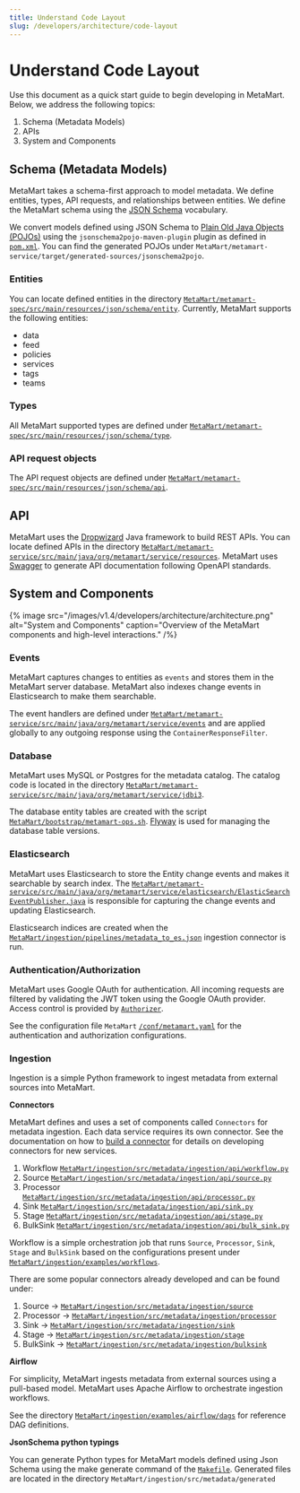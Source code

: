 ```yaml
---
title: Understand Code Layout
slug: /developers/architecture/code-layout
---
```


# Understand Code Layout
Use this document as a quick start guide to begin developing in MetaMart. Below, we address the following topics:

1. Schema (Metadata Models)
2. APIs
3. System and Components

## Schema (Metadata Models)
MetaMart takes a schema-first approach to model metadata. We define entities, types, API requests, and relationships between entities. We define the MetaMart schema using the [JSON Schema](https://json-schema.org/) vocabulary.

We convert models defined using JSON Schema to [Plain Old Java Objects (POJOs)](https://www.jsonschema2pojo.org/) using the `jsonschema2pojo-maven-plugin` plugin as defined in [`pom.xml`](https://github.com/meta-mart/MetaMart/blob/main/metamart-service/pom.xml#L517). You can find the generated POJOs under `MetaMart/metamart-service/target/generated-sources/jsonschema2pojo`.

### Entities
You can locate defined entities in the directory [`MetaMart/metamart-spec/src/main/resources/json/schema/entity`](https://github.com/meta-mart/MetaMart/tree/main/metamart-spec/src/main/resources/json/schema/entity). Currently, MetaMart supports the following entities:

- data
- feed
- policies
- services
- tags
- teams

### Types
All MetaMart supported types are defined under [`MetaMart/metamart-spec/src/main/resources/json/schema/type`](https://github.com/meta-mart/MetaMart/tree/main/metamart-spec/src/main/resources/json/schema/type). 
### API request objects
The API request objects are defined under [`MetaMart/metamart-spec/src/main/resources/json/schema/api`](https://github.com/meta-mart/MetaMart/tree/main/metamart-spec/src/main/resources/json/schema/api).

## API
MetaMart uses the [Dropwizard](https://www.dropwizard.io/) Java framework to build REST APIs. You can locate defined APIs in the directory [`MetaMart/metamart-service/src/main/java/org/metamart/service/resources`](https://github.com/meta-mart/MetaMart/tree/main/metamart-service/src/main/java/org/metamart/service/resources). MetaMart uses [Swagger](https://swagger.io/) to generate API documentation following OpenAPI standards.

## System and Components

{% image src="/images/v1.4/developers/architecture/architecture.png" alt="System and Components" caption="Overview of the MetaMart components and high-level interactions." /%}

### Events
MetaMart captures changes to entities as `events` and stores them in the MetaMart server database. MetaMart also indexes change events in Elasticsearch to make them searchable.

The event handlers are defined under [`MetaMart/metamart-service/src/main/java/org/metamart/service/events`](https://github.com/meta-mart/MetaMart/tree/main/metamart-service/src/main/java/org/metamart/service/events) and are applied globally to any outgoing response using the `ContainerResponseFilter`.

### Database
MetaMart uses MySQL or Postgres for the metadata catalog. The catalog code is located in the directory [`MetaMart/metamart-service/src/main/java/org/metamart/service/jdbi3`](https://github.com/meta-mart/MetaMart/tree/main/metamart-service/src/main/java/org/metamart/service/jdbi3).

The database entity tables are created with the script [`MetaMart/bootstrap/metamart-ops.sh`](https://github.com/meta-mart/MetaMart/blob/main/bootstrap/metamart-ops.sh). [Flyway](https://flywaydb.org/) is used for managing the database table versions.

### Elasticsearch
MetaMart uses Elasticsearch to store the Entity change events and makes it searchable by search index. The [`MetaMart/metamart-service/src/main/java/org/metamart/service/elasticsearch/ElasticSearchEventPublisher.java`](https://github.com/meta-mart/MetaMart/blob/main/metamart-service/src/main/java/org/metamart/service/elasticsearch/ElasticSearchEventPublisher.java) is responsible for capturing the change events and updating Elasticsearch.

Elasticsearch indices are created when the [`MetaMart/ingestion/pipelines/metadata_to_es.json`](https://github.com/meta-mart/MetaMart/blob/main/ingestion/pipelines/metadata_to_es.json) ingestion connector is run.

### Authentication/Authorization
MetaMart uses Google OAuth for authentication. All incoming requests are filtered by validating the JWT token using the Google OAuth provider. Access control is provided by [`Authorizer`](https://github.com/meta-mart/MetaMart/blob/main/metamart-service/src/main/java/org/metamart/service/security/Authorizer.java).

See the configuration file `MetaMart` [`/conf/metamart.yaml`](https://github.com/meta-mart/MetaMart/blob/main/conf/metamart.yaml) for the authentication and authorization configurations.

### Ingestion
Ingestion is a simple Python framework to ingest metadata from external sources into MetaMart.

**Connectors**

MetaMart defines and uses a set of components called `Connectors` for metadata ingestion. Each data service requires its own connector. See the documentation on how to [build a connector]() for details on developing connectors for new services.

1. Workflow [`MetaMart/ingestion/src/metadata/ingestion/api/workflow.py`](https://github.com/meta-mart/MetaMart/blob/main/ingestion/src/metadata/ingestion/api/workflow.py)
2. Source [`MetaMart/ingestion/src/metadata/ingestion/api/source.py`](https://github.com/meta-mart/MetaMart/blob/main/ingestion/src/metadata/ingestion/api/source.py)
3. Processor [`MetaMart/ingestion/src/metadata/ingestion/api/processor.py`](https://github.com/meta-mart/MetaMart/blob/main/ingestion/src/metadata/ingestion/api/processor.py)
4. Sink [`MetaMart/ingestion/src/metadata/ingestion/api/sink.py`](https://github.com/meta-mart/MetaMart/blob/main/ingestion/src/metadata/ingestion/api/sink.py)
5. Stage [`MetaMart/ingestion/src/metadata/ingestion/api/stage.py`](https://github.com/meta-mart/MetaMart/blob/main/ingestion/src/metadata/ingestion/api/stage.py)
6. BulkSink [`MetaMart/ingestion/src/metadata/ingestion/api/bulk_sink.py`](https://github.com/meta-mart/MetaMart/blob/main/ingestion/src/metadata/ingestion/api/bulk_sink.py)

Workflow is a simple orchestration job that runs `Source`, `Processor`, `Sink`, `Stage` and `BulkSink` based on the configurations present under [`MetaMart/ingestion/examples/workflows`](https://github.com/meta-mart/MetaMart/tree/main/ingestion/src/metadata/examples/workflows).

There are some popular connectors already developed and can be found under:

1. Source → [`MetaMart/ingestion/src/metadata/ingestion/source`](https://github.com/meta-mart/MetaMart/tree/main/ingestion/src/metadata/ingestion/source)
2. Processor → [`MetaMart/ingestion/src/metadata/ingestion/processor`](https://github.com/meta-mart/MetaMart/tree/main/ingestion/src/metadata/ingestion/processor)
3. Sink → [`MetaMart/ingestion/src/metadata/ingestion/sink`](https://github.com/meta-mart/MetaMart/tree/main/ingestion/src/metadata/ingestion/sink)
4. Stage → [`MetaMart/ingestion/src/metadata/ingestion/stage`](https://github.com/meta-mart/MetaMart/tree/main/ingestion/src/metadata/ingestion/stage)
5. BulkSink → [`MetaMart/ingestion/src/metadata/ingestion/bulksink`](https://github.com/meta-mart/MetaMart/tree/main/ingestion/src/metadata/ingestion/bulksink)

**Airflow**

For simplicity, MetaMart ingests metadata from external sources using a pull-based model. MetaMart uses Apache Airflow to orchestrate ingestion workflows.

See the directory [`MetaMart/ingestion/examples/airflow/dags`](https://github.com/meta-mart/MetaMart/tree/main/ingestion/examples/airflow/dags) for reference DAG definitions.

**JsonSchema python typings**

You can generate Python types for MetaMart models defined using Json Schema using the make generate command of the [`Makefile`](https://github.com/meta-mart/MetaMart/blob/main/Makefile). Generated files are located in the directory `MetaMart/ingestion/src/metadata/generated`
